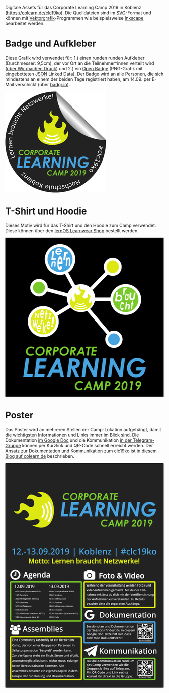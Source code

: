Digitale Assets für das Corporate Learning Camp 2019 in Koblenz (https://colearn.de/clc19ko). Die Quelldateien sind im [SVG](https://de.wikipedia.org/wiki/Scalable_Vector_Graphics)-Format und können mit [Vektorgrafik](https://de.wikipedia.org/wiki/Vektorgrafik)-Programmen wie beispielsweise [Inkscape](https://inkscape.org/) bearbeitet werden.

# Badge und Aufkleber

Diese Grafik wird verwendet für: 1.) einen runden runden Aufkleber (Durchmesser: 9,5cm), der vor Ort an die Teilnehmer*innen verteilt wird ([über Wir machen Druck](https://www.wir-machen-druck.de/aufkleber-rund-95-cm-x-95-cm.html)) und 2.) ein [Open Badge](https://de.wikipedia.org/wiki/Open_Badges) (PNG-Grafik mit eingebetteten [JSON](https://de.wikipedia.org/wiki/JavaScript_Object_Notation) Linked Data). Der Badge wird an alle Personen, die sich mindestens an einem der beiden Tage registriert haben, am 14.09. per E-Mail verschickt (über [badgr.io](http://badgr.io)).

![clc19ko-badge-320px](clc19ko-badge-320px.png)

# T-Shirt und Hoodie

Dieses Motiv wird für das T-Shirt und den Hoodie zum Camp verwendet. Diese können über den [lernOS Learnwear Shop](https://shop.spreadshirt.net/lernos/) bestellt werden.

![clc19ko-shirt](clc19ko-shirt.png)

# Poster

Das Poster wird an mehreren Stellen der Camp-Lokation aufgehängt, damit die wichtigsten Informationen und Links immer im Blick sind. Die Dokumentation [im Google Doc](https://bit.ly/blp19ko) und die Kommunikation [in der Telegram-Gruppe](https://t.me/clc19ko) können per Kurzlink und QR-Code schnell erreicht werden. Der Ansatz zur Dokumentation und Kommunikation zum clc19ko ist [in diesem Blog auf colearn.de](https://colearn.de/dokumentation-und-kommunikation-auf-dem-corporate-learning-camp-2019-in-koblenz/) beschrieben.

![clc19ko-poster](clc19ko-poster.png)
